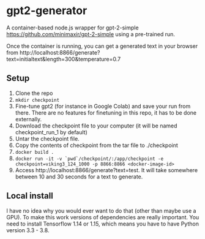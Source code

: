 # gpt2-generator

A container-based node.js wrapper for gpt-2-simple https://github.com/minimaxir/gpt-2-simple using a pre-trained run.

Once the container is running, you can get a generated text in your browser from http://localhost:8866/generate?text=initialtext&length=300&temperature=0.7

## Setup

1. Clone the repo
2. `mkdir checkpoint`
3. Fine-tune gpt2 (for instance in Google Colab) and save your run from there. There are no features for finetuning in this repo, it has to be done externally.
4. Download the checkpoint file to your computer (it will be named checkpoint_run_1 by default)
5. Untar the checkpoint file.
6. Copy the contents of checkpoint from the tar file to ./checkpoint
7. `docker build .`
8. ``docker run -it -v `pwd`/checkpoint/:/app/checkpoint -e checkpoint=viking3_124_1000 -p 8866:8866 <docker-image-id>``
9. Access http://localhost:8866/generate?text=test. It will take somewhere between 10 and 30 seconds for a text to generate.

## Local install

I have no idea why you would ever want to do that (other than maybe use a GPU). To make this work versions of dependencies are really important. You need to install Tensorflow 1.14 or 1.15, which means you have to have Python version 3.3 - 3.8.